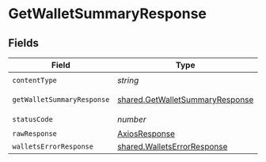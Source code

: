 # GetWalletSummaryResponse


## Fields

| Field                                                                              | Type                                                                               | Required                                                                           | Description                                                                        |
| ---------------------------------------------------------------------------------- | ---------------------------------------------------------------------------------- | ---------------------------------------------------------------------------------- | ---------------------------------------------------------------------------------- |
| `contentType`                                                                      | *string*                                                                           | :heavy_check_mark:                                                                 | N/A                                                                                |
| `getWalletSummaryResponse`                                                         | [shared.GetWalletSummaryResponse](../../models/shared/getwalletsummaryresponse.md) | :heavy_minus_sign:                                                                 | Wallet summary                                                                     |
| `statusCode`                                                                       | *number*                                                                           | :heavy_check_mark:                                                                 | N/A                                                                                |
| `rawResponse`                                                                      | [AxiosResponse](https://axios-http.com/docs/res_schema)                            | :heavy_minus_sign:                                                                 | N/A                                                                                |
| `walletsErrorResponse`                                                             | [shared.WalletsErrorResponse](../../models/shared/walletserrorresponse.md)         | :heavy_minus_sign:                                                                 | Error                                                                              |